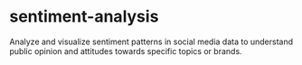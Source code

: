 # sentiment-analysis

Analyze and visualize sentiment patterns in social media data to understand public opinion and attitudes towards specific topics or brands.
